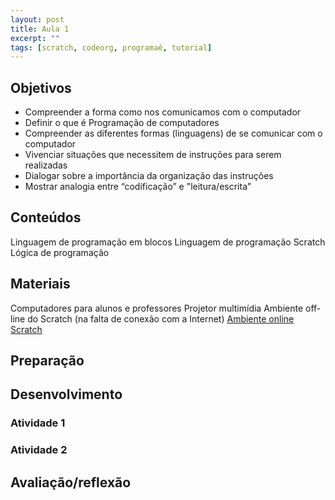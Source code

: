 ```yaml
---
layout: post
title: Aula 1
excerpt: ""
tags: [scratch, codeorg, programaê, tutorial]
---
```


## Objetivos

- Compreender a forma como nos comunicamos com o computador
- Definir o que é Programação de computadores
- Compreender as diferentes formas (linguagens) de se comunicar com o computador
- Vivenciar situações que necessitem de instruções para serem realizadas
- Dialogar sobre a importância da organização das instruções
- Mostrar analogia entre “codificação”  e  "leitura/escrita”

## Conteúdos

Linguagem de programação em blocos
Linguagem de programação Scratch
Lógica de programação


## Materiais

Computadores para alunos e professores
Projetor multimídia
Ambiente off-line do Scratch (na falta de conexão com a Internet)
[Ambiente online Scratch](http://scratch.mit.edu)

## Preparação

## Desenvolvimento

### Atividade 1

### Atividade 2

## Avaliação/reflexão
